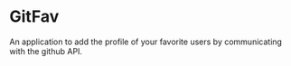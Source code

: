 # GitFav
An application to add the profile of your favorite users by communicating with the github API.
